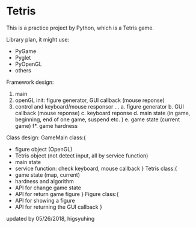 # Tetris
This is a practice project by Python, which is a Tetris game. 

Library plan, it might use: 
- PyGame
- Pyglet
- PyOpenGL
- others

Framework design: 
1. main
2. openGL init: figure generator, GUI callback (mouse reponse)
3. control and keyboard/mouse responsor
...
a. figure generator
b. GUI callback (mouse reponse)
c. keyboard reponse
d. main state (in game, beginning, end of one game, suspend etc. )
e. game state (current game)
f*. game hardness

Class design: 
GameMain class:{
- figure object (OpenGL)
- Tetris object (not detect input, all by service function)
- main state
- service function: check keyboard, mouse callback
}
Tetris class:{
- game state (map, current)
- hardness and algorithm
- API for change game state
- API for return game figure
}
Figure class:{
- API for showing a figure
- API for returning the GUI callback
}

updated by 05/26/2018, higsyuhing
